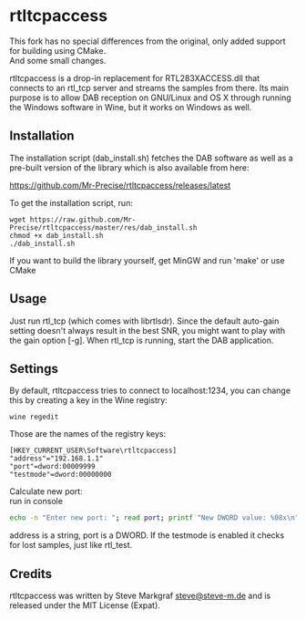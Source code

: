 rtltcpaccess
============
This fork has no special differences from the original, only added support for building using CMake.  
And some small changes.

rtltcpaccess is a drop-in replacement for RTL283XACCESS.dll that connects
to an rtl_tcp server and streams the samples from there.
Its main purpose is to allow DAB reception on GNU/Linux and OS X through
running the Windows software in Wine, but it works on Windows as well.


Installation
---

The installation script (dab_install.sh) fetches the DAB software as well as a
pre-built version of the library which is also available from here:

https://github.com/Mr-Precise/rtltcpaccess/releases/latest

To get the installation script, run:

    wget https://raw.github.com/Mr-Precise/rtltcpaccess/master/res/dab_install.sh
    chmod +x dab_install.sh
    ./dab_install.sh

If you want to build the library yourself, get MinGW and run 'make' or use CMake

Usage
---

Just run rtl_tcp (which comes with librtlsdr). Since the default auto-gain
setting doesn't always result in the best SNR, you might want to play with the
gain option [-g].
When rtl_tcp is running, start the DAB application.

Settings
---

By default, rtltcpaccess tries to connect to localhost:1234, you can change 
this by creating a key in the Wine registry:

    wine regedit

Those are the names of the registry keys:

    [HKEY_CURRENT_USER\Software\rtltcpaccess]
    "address"="192.168.1.1"
    "port"=dword:00009999
    "testmode"=dword:00000000

Calculate new port:  
run in console
```bash
echo -n "Enter new port: "; read port; printf "New DWORD value: %08x\n" $port
```

address is a string, port is a DWORD. If the testmode is enabled it checks for 
lost samples, just like rtl_test.

Credits
---

rtltcpaccess was written by Steve Markgraf <steve@steve-m.de> and is
released under the MIT License (Expat).
